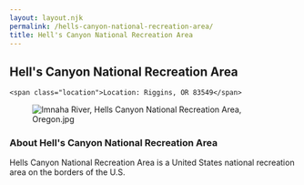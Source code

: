 ```yaml
---
layout: layout.njk
permalink: /hells-canyon-national-recreation-area/
title: Hell's Canyon National Recreation Area
---
```


<article class="attraction-detail container">
  <h2>Hell's Canyon National Recreation Area</h2>
  <div class="attraction-meta">
    
    <span class="location">Location: Riggins, OR 83549</span>
  </div>
  <figure class="attraction-image">
    <img src="https://upload.wikimedia.org/wikipedia/commons/b/b5/Imnaha_River%2C_Hells_Canyon_National_Recreation_Area%2C_Oregon.jpg?v=1743943749171" alt="Imnaha River, Hells Canyon National Recreation Area, Oregon.jpg" loading="lazy">
  </figure>
  <div class="attraction-description">
    <h3>About Hell's Canyon National Recreation Area</h3>
    <p>Hells Canyon National Recreation Area is a United States national recreation area on the borders of the U.S.</p>
  </div>
  
</article>